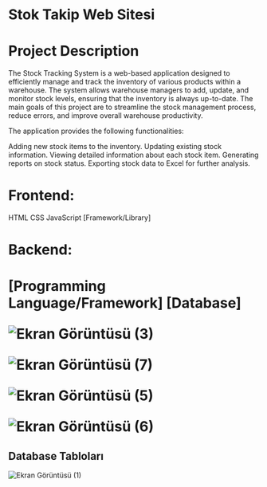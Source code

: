 <h1>Stok Takip Web Sitesi</h1>

<h1>Project Description</h1>

The Stock Tracking System is a web-based application designed to efficiently manage and track the inventory of various products within a warehouse. The system allows warehouse managers to add, update, and monitor stock levels, ensuring that the inventory is always up-to-date. The main goals of this project are to streamline the stock management process, reduce errors, and improve overall warehouse productivity.

The application provides the following functionalities:

Adding new stock items to the inventory.
Updating existing stock information.
Viewing detailed information about each stock item.
Generating reports on stock status.
Exporting stock data to Excel for further analysis.

<h1>Frontend:</h1>

HTML
CSS
JavaScript
[Framework/Library]

<h1>Backend:<h1/>
  
[Programming Language/Framework]
[Database]


![Ekran Görüntüsü (3)](https://github.com/user-attachments/assets/6830aea7-d0a3-4484-8b7f-aa9db500287b)


![Ekran Görüntüsü (7)](https://github.com/user-attachments/assets/e91c92d9-3bd7-4e58-b7d5-a6d390fd87aa)


![Ekran Görüntüsü (5)](https://github.com/user-attachments/assets/b71f6799-19d0-460c-9dd1-3f2703091f8e)


![Ekran Görüntüsü (6)](https://github.com/user-attachments/assets/8745e227-ab05-4ebb-a991-69dd6dce176c)


<h2>Database Tabloları </h2>


![Ekran Görüntüsü (1)](https://github.com/user-attachments/assets/d54f6744-b647-488d-9795-48e3190e5689)
